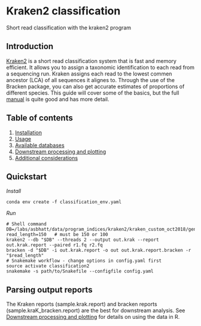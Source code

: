 # Kraken2 classification
Short read classification with the kraken2 program

## Introduction
[Kraken2](http://ccb.jhu.edu/software/kraken/) is a short read classification system that is fast and memory efficient. It allows you to assign a taxonomic identification to each read from a sequencing run. Kraken assigns each read to the lowest commen ancestor (LCA) of all sequences it alignes to. Through the use of the Bracken package, you can also get accurate estimates of proportions of different species. This guide will cover some of the basics, but the full [manual](http://ccb.jhu.edu/software/kraken/MANUAL.html) is quite good and has more detail.

## Table of contents
1. [Installation](manual/installation.md)
2. [Usage](manual/usage.md)
3. [Available databases](manual/databases.md)
4. [Downstream processing and plotting](manual/downstream_plotting.md)
5. [Additional considerations](manual/extra.md)

## Quickstart
*Install*
```
conda env create -f classification_env.yaml
```
*Run*
```
# Shell command
DB=/labs/asbhatt/data/program_indices/kraken2/kraken_custom_oct2018/genbank_bacteria
read_length=150   # must be 150 or 100
kraken2 --db "$DB" --threads 2 --output out.krak --report out.krak.report --paired r1.fq r2.fq
bracken -d "$DB" -i out.krak.report -o out out.krak.report.bracken -r "$read_length"
# Snakemake workflow - change options in config.yaml first
source activate classification2
snakemake -s path/to/Snakefile --configfile config.yaml
```

## Parsing output reports
The Kraken reports (sample.krak.report) and bracken reports (sample.kraK_bracken.report) are the best for downstream analysis. See [Downstream processing and plotting](manual/downstream_plotting.md) for details on using the data in R. 